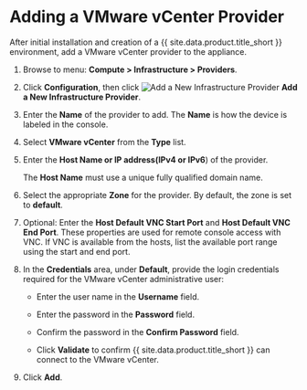 # Adding a VMware vCenter Provider

After initial installation and creation of a {{ site.data.product.title_short }} environment, add
a VMware vCenter provider to the appliance.

1. Browse to menu: **Compute > Infrastructure > Providers**.

2. Click **Configuration**, then click
   ![Add a New Infrastructure Provider](../images/1862.png) **Add a New Infrastructure Provider**.

3. Enter the **Name** of the provider to add. The **Name** is how the device is labeled in the
   console.

4. Select **VMware vCenter** from the **Type** list.

5. Enter the **Host Name or IP address(IPv4 or IPv6**) of the provider.

    <div class="important">

    The **Host Name** must use a unique fully qualified domain name.

    </div>

6. Select the appropriate **Zone** for the provider. By default, the zone is set to **default**.

7. Optional: Enter the **Host Default VNC Start Port** and **Host Default VNC End Port**. These
   properties are used for remote console access with VNC. If VNC is available from the hosts,
   list the available port range using the start and end port.

8. In the **Credentials** area, under **Default**, provide the login credentials required for the
   VMware vCenter administrative user:

    - Enter the user name in the **Username** field.

    - Enter the password in the **Password** field.

    - Confirm the password in the **Confirm Password** field.

    - Click **Validate** to confirm {{ site.data.product.title_short }} can connect to the VMware vCenter.

9. Click **Add**.
